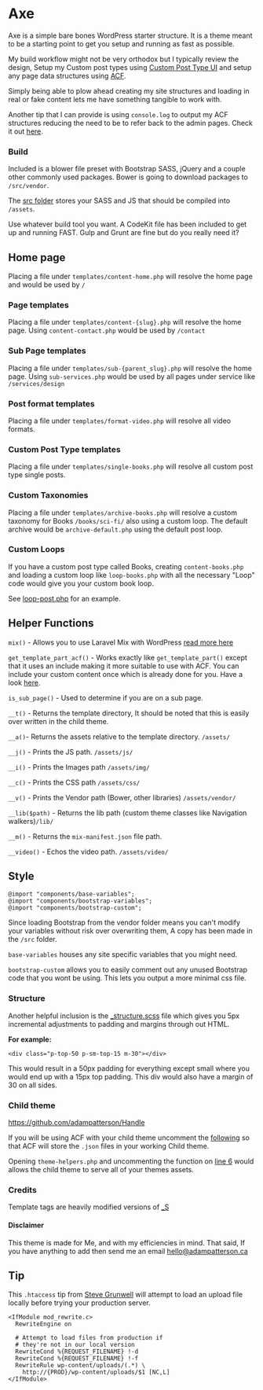 Axe
==

Axe is a simple bare bones WordPress starter structure. It is a theme meant to be a starting point to get you setup and running as fast as possible.

My build workflow might not be very orthodox but I typically review the design, Setup my Custom post types using [Custom Post Type UI](https://en-ca.wordpress.org/plugins/custom-post-type-ui/) and setup any page data structures using [ACF](http://www.advancedcustomfields.com/).

Simply being able to plow ahead creating my site structures and loading in real or fake content lets me have something tangible to work with.

Another tip that I can provide is using `console.log` to output my ACF structures reducing the need to be to refer back to the admin pages. Check it out [here](https://gist.github.com/adampatterson/711a101d5d93f3226fe1).

### Build
Included is a blower file preset with Bootstrap SASS, jQuery and a couple other commonly used packages. Bower is going to download packages to `/src/vendor`.

The [src folder](https://github.com/adampatterson/Axe/tree/master/src) stores your SASS and JS that should be compiled into `/assets`.

Use whatever build tool you want. A CodeKit file has been included to get up and running FAST. Gulp and Grunt are fine but do you really need it?

## Home page
Placing a file under `templates/content-home.php` will resolve the home page and would be used by `/`

### Page templates
Placing a file under `templates/content-{slug}.php` will resolve the home page. Using `content-contact.php` would be used by `/contact`

### Sub Page templates
Placing a file under `templates/sub-{parent_slug}.php` will resolve the home page. Using `sub-services.php` would be used by all pages under service like `/services/design`

### Post format templates
Placing a file under `templates/format-video.php` will resolve all video formats.

### Custom Post Type templates
Placing a file under `templates/single-books.php` will resolve all custom post type single posts.

### Custom Taxonomies
Placing a file under `templates/archive-books.php` will resolve a custom taxonomy for Books `/books/sci-fi/` also using a custom loop. The default archive would be `archive-default.php` using the default post loop.

### Custom Loops
If you have a custom post type called Books, creating `content-books.php` and loading a custom loop like `loop-books.php` with all the necessary "Loop" code would give you your custom book loop.

See [loop-post.php](https://github.com/adampatterson/Axe/blob/master/templates/loop-post.php) for an example.

## Helper Functions

`mix()` - Allows you to use Laravel Mix with WordPress [read more here](https://www.adampatterson.ca/2018/axe-handle-updated-to-include-webpack-mix/)

`get_template_part_acf()` - Works exactly like `get_template_part()` except that it uses an include making it more suitable to use with ACF. You can include your custom content once which is already done for you. Have a look [here](https://github.com/adampatterson/Axe/blob/master/index.php#L2).

`is_sub_page()` - Used to determine if you are on a sub page.

`__t()` - Returns the template directory, It should be noted that this is easily over written in the child theme.

`__a()`- Returns the assets relative to the template directory. `/assets/`

`__j()` - Prints the JS path. `/assets/js/`

`__i()` - Prints the Images path `/assets/img/`

`__c()` - Prints the CSS path `/assets/css/`

`__v()` - Prints the Vendor path (Bower, other libraries) `/assets/vendor/`

`__lib($path)` - Returns the lib path (custom theme classes like Navigation walkers)`/lib/`

`__m()` - Returns the `mix-manifest.json` file path.

`__video()` - Echos the video path. `/assets/video/`



## Style
```
@import "components/base-variables";
@import "components/bootstrap-variables";
@import "components/bootstrap-custom";
```
Since loading Bootstrap from the vendor folder means you can't modify your variables without risk over overwriting them, A copy has been made in the `/src` folder.

`base-variables` houses any site specific variables that you might need.

`bootstrap-custom` allows you to easily comment out any unused Bootstrap code that you wont be using. This lets you output a more minimal css file.

### Structure

Another helpful inclusion is the [_structure.scss](https://github.com/adampatterson/Axe/blob/master/src/scss/components/_structure.scss) file which gives you 5px incremental adjustments to padding and margins through out HTML.

**For example:**

```
<div class="p-top-50 p-sm-top-15 m-30"></div>
```

This would result in a 50px padding for everything except small where you would end up with a 15px top padding. This div would also have a margin of 30 on all sides.


### Child theme
https://github.com/adampatterson/Handle

If you will be using ACF with your child theme uncomment the [following](https://github.com/adampatterson/Handle/blob/master/functions.php#L13) so that ACF will store the `.json` files in your working Child theme.

Opening `theme-helpers.php` and uncommenting the function on [line 6](https://github.com/adampatterson/Handle/blob/master/lib/theme-helpers.php#L6) would allows the child theme to serve all of your themes assets.


### Credits
Template tags are heavily modified versions of [_S](http://underscores.me/)


#### Disclaimer
 This theme is made for Me, and with my efficiencies in mind. That said, If you have anything to add then send me an email hello@adampatterson.ca


## Tip

This `.htaccess` tip from [Steve Grunwell](http://stevegrunwell.github.io/wordpress-git/#/13) will attempt to load an upload file locally before trying your production server.

```
<IfModule mod_rewrite.c>
  RewriteEngine on

  # Attempt to load files from production if
  # they're not in our local version
  RewriteCond %{REQUEST_FILENAME} !-d
  RewriteCond %{REQUEST_FILENAME} !-f
  RewriteRule wp-content/uploads/(.*) \
    http://{PROD}/wp-content/uploads/$1 [NC,L]
</IfModule>
```
